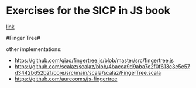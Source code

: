 # Exercises for the SICP in JS book

[link](https://sicp.comp.nus.edu.sg/)

#Finger Tree#

other implementations:
- https://github.com/qiao/fingertree.js/blob/master/src/fingertree.js
- https://github.com/scalaz/scalaz/blob/4bacca9d9aba7c2f0f613c3e5e57d3442b652b21/core/src/main/scala/scalaz/FingerTree.scala
- https://github.com/aureooms/js-fingertree
